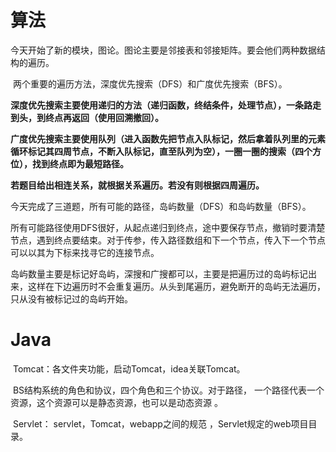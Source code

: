 # 算法

​	今天开始了新的模块，图论。图论主要是邻接表和邻接矩阵。要会他们两种数据结构的遍历。

​	两个重要的遍历方法，深度优先搜索（DFS）和广度优先搜索（BFS）。

​	**深度优先搜索主要使用递归的方法（递归函数，终结条件，处理节点），一条路走到头，到终点再返回（使用回溯撤回）。**

​	**广度优先搜索主要使用队列（进入函数先把节点入队标记，然后拿着队列里的元素循环标记其四周节点，不断入队标记，直至队列为空），一圈一圈的搜索（四个方位），找到终点即为最短路径。**

​	**若题目给出相连关系，就根据关系遍历。若没有则根据四周遍历。**

​	今天完成了三道题，所有可能的路径，岛屿数量（DFS）和岛屿数量（BFS）。

​	所有可能路径使用DFS很好，从起点递归到终点，途中要保存节点，撤销时要清楚节点，遇到终点要结束。对于传参，传入路径数组和下一个节点，传入下一个节点可以以其为下标来找寻它的连接节点。

​	岛屿数量主要是标记好岛屿，深搜和广搜都可以，主要是把遍历过的岛屿标记出来，这样在下边遍历时不会重复遍历。从头到尾遍历，避免断开的岛屿无法遍历，只从没有被标记过的岛屿开始。

# Java

​	Tomcat：各文件夹功能，启动Tomcat，idea关联Tomcat。

​	 BS结构系统的角色和协议，四个角色和三个协议。对于路径， 一个路径代表一个资源，这个资源可以是静态资源，也可以是动态资源 。

​	Servlet： servlet，Tomcat，webapp之间的规范 ，Servlet规定的web项目目录。